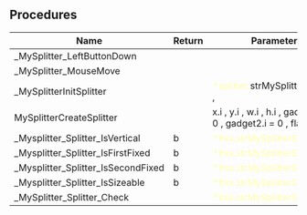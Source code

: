 ## Procedures

|Name|Return|Parameter|Comment|
| --- | --- | --- | --- |
|\_MySplitter\_LeftButtonDown||||
|\_MySplitter\_MouseMove||||
|\_MySplitterInitSplitter||<span style="color:#FFFFAA">*splitter.</span>strMySplitterSplitter , ||
|MySplitterCreateSplitter||x.i , y.i , w.i , h.i , gadget1.i = 0 , gadget2.i = 0 , flags.i = 0||
|\_Mysplitter\_Splitter\_IsVertical|b|<span style="color:#FFFFAA">*this.strMySplitterSplitter</span>||
|\_Mysplitter\_Splitter\_IsFirstFixed|b|<span style="color:#FFFFAA">*this.strMySplitterSplitter</span>||
|\_Mysplitter\_Splitter\_IsSecondFixed|b|<span style="color:#FFFFAA">*this.strMySplitterSplitter</span>||
|\_Mysplitter\_Splitter\_IsSizeable|b|<span style="color:#FFFFAA">*this.strMySplitterSplitter</span>||
|\_MySplitter\_Splitter\_Check||<span style="color:#FFFFAA">*this.strMySplitterSplitter</span>||


